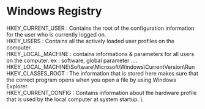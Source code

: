 # Windows Registry

HKEY_CURRENT_USER : Contains the root of the configuration information for the user who is currently logged on. \
HKEY_USERS : Contains all the actively loaded user profiles on the computer. \
HKEY_LOCAL_MACHINE :  contains informations & parameters for all users on the computer. ex : software, global parameter .... HKEY_LOCAL_MACHINE\Software\Microsoft\Windows\CurrentVersion\Run \
HKEY_CLASSES_ROOT : The information that is stored here makes sure that the correct program opens when you open a file by using Windows Explorer.  \
HKEY_CURRENT_CONFIG : Contains information about the hardware profile that is used by the local computer at system startup. \
